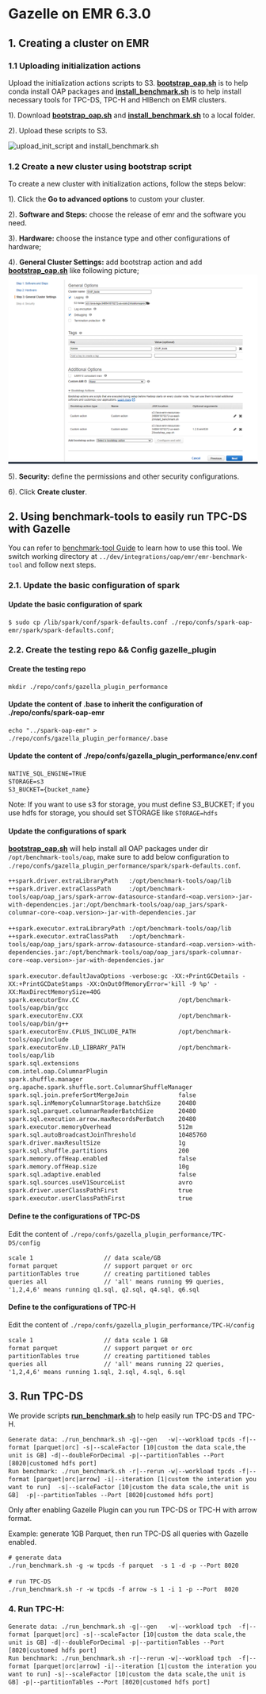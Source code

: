 # Gazelle on EMR 6.3.0

## 1. Creating a cluster on EMR

### 1.1 Uploading initialization actions

Upload the initialization actions scripts to S3. 
**[bootstrap_oap.sh](../dev/integrations/oap/emr/bootstrap_oap.sh)** is to help conda install OAP packages and
**[install_benchmark.sh](../dev/integrations/oap/emr/benchmark/install_benchmark.sh)** is to help install necessary tools for TPC-DS, TPC-H and HIBench on EMR clusters.
    
1). Download **[bootstrap_oap.sh](../dev/integrations/oap/emr/bootstrap_oap.sh)** and **[install_benchmark.sh](../dev/integrations/oap/emr/benchmark/install_benchmark.sh)** to a local folder.

2). Upload these scripts to S3.

![upload_init_script and install_benchmark.sh](../dev/integrations/oap/emr/imgs/upload_scripts_to_S3.png)


### 1.2 Create a new cluster using bootstrap script

To create a new cluster with initialization actions, follow the steps below:

1). Click the  **Go to advanced options** to custom your cluster.

2). **Software and Steps:** choose the release of emr and the software you need.

3). **Hardware:** choose the instance type and other configurations of hardware;

4). **General Cluster Settings:** add bootstrap action and add **[bootstrap_oap.sh](../dev/integrations/oap/emr/bootstrap_oap.sh)** like following picture;
![Add bootstrap action](../dev/integrations/oap/emr/imgs/add-bootstrap-oap.PNG)

5). **Security:** define the permissions and other security configurations.

6). Click **Create cluster**. 

## 2. Using benchmark-tools to easily run TPC-DS with Gazelle

You can refer to [benchmark-tool Guide](../dev/integrations/oap/emr/emr-benchmark-tool/README.md) to learn how to use this tool. We switch working directory at ```../dev/integrations/oap/emr/emr-benchmark-tool``` and follow next steps.

### 2.1. Update the basic configuration of spark

#### Update the basic configuration of spark
```
$ sudo cp /lib/spark/conf/spark-defaults.conf ./repo/confs/spark-oap-emr/spark/spark-defaults.conf;
```

### 2.2. Create the testing repo && Config gazelle_plugin

#### Create the testing repo
```
mkdir ./repo/confs/gazella_plugin_performance
```
#### Update the content of .base to inherit the configuration of ./repo/confs/spark-oap-emr
```
echo "../spark-oap-emr" > ./repo/confs/gazella_plugin_performance/.base
```
#### Update the content of ./repo/confs/gazella_plugin_performance/env.conf
```
NATIVE_SQL_ENGINE=TRUE
STORAGE=s3
S3_BUCKET={bucket_name}
```
Note: If you want to use s3 for storage, you must define S3_BUCKET; if you use hdfs for storage, you should set STORAGE like ```STORAGE=hdfs```

#### Update the configurations of spark
**[bootstrap_oap.sh](../dev/integrations/oap/emr/bootstrap_oap.sh)** will help install all OAP packages under dir `/opt/benchmark-tools/oap`,
make sure to add below configuration to `./repo/confs/gazella_plugin_performance/spark/spark-defaults.conf`.

```
++spark.driver.extraLibraryPath   :/opt/benchmark-tools/oap/lib
++spark.driver.extraClassPath     :/opt/benchmark-tools/oap/oap_jars/spark-arrow-datasource-standard-<oap.version>-jar-with-dependencies.jar:/opt/benchmark-tools/oap/oap_jars/spark-columnar-core-<oap.version>-jar-with-dependencies.jar

++spark.executor.extraLibraryPath :/opt/benchmark-tools/oap/lib
++spark.executor.extraClassPath   :/opt/benchmark-tools/oap/oap_jars/spark-arrow-datasource-standard-<oap.version>-with-dependencies.jar:/opt/benchmark-tools/oap/oap_jars/spark-columnar-core-<oap.version>-jar-with-dependencies.jar

spark.executor.defaultJavaOptions -verbose:gc -XX:+PrintGCDetails -XX:+PrintGCDateStamps -XX:OnOutOfMemoryError='kill -9 %p' -XX:MaxDirectMemorySize=40G
spark.executorEnv.CC                            /opt/benchmark-tools/oap/bin/gcc
spark.executorEnv.CXX                           /opt/benchmark-tools/oap/bin/g++
spark.executorEnv.CPLUS_INCLUDE_PATH            /opt/benchmark-tools/oap/include
spark.executorEnv.LD_LIBRARY_PATH               /opt/benchmark-tools/oap/lib
spark.sql.extensions                            com.intel.oap.ColumnarPlugin
spark.shuffle.manager                           org.apache.spark.shuffle.sort.ColumnarShuffleManager
spark.sql.join.preferSortMergeJoin              false
spark.sql.inMemoryColumnarStorage.batchSize     20480
spark.sql.parquet.columnarReaderBatchSize       20480
spark.sql.execution.arrow.maxRecordsPerBatch    20480
spark.executor.memoryOverhead                   512m
spark.sql.autoBroadcastJoinThreshold            10485760
spark.driver.maxResultSize                      1g
spark.sql.shuffle.partitions                    200
spark.memory.offHeap.enabled                    false
spark.memory.offHeap.size                       10g
spark.sql.adaptive.enabled                      false
spark.sql.sources.useV1SourceList               avro
spark.driver.userClassPathFirst                 true
spark.executor.userClassPathFirst               true

```

#### Define te the configurations of TPC-DS

Edit the content of `./repo/confs/gazella_plugin_performance/TPC-DS/config`
```
scale 1                    // data scale/GB
format parquet             // support parquet or orc
partitionTables true       // creating partitioned tables
queries all                // 'all' means running 99 queries, '1,2,4,6' means running q1.sql, q2.sql, q4.sql, q6.sql
```

#### Define te the configurations of TPC-H

Edit the content of `./repo/confs/gazella_plugin_performance/TPC-H/config`
```
scale 1                    // data scale 1 GB
format parquet             // support parquet or orc
partitionTables true       // creating partitioned tables
queries all                // 'all' means running 22 queries, '1,2,4,6' means running 1.sql, 2.sql, 4.sql, 6.sql
```


## 3. Run TPC-DS

We provide scripts **[run_benchmark.sh](../dev/integrations/oap/dataproc/benchmark/run_benchmark.sh)** to help easily run TPC-DS and TPC-H.

```
Generate data: ./run_benchmark.sh -g|--gen   -w|--workload tpcds -f|--format [parquet|orc] -s|--scaleFactor [10|custom the data scale,the unit is GB] -d|--doubleForDecimal -p|--partitionTables --Port [8020|customed hdfs port]   
Run benchmark: ./run_benchmark.sh -r|--rerun -w|--workload tpcds -f|--format [parquet|orc|arrow] -i|--iteration [1|custom the interation you want to run]  -s|--scaleFactor [10|custom the data scale,the unit is GB]  -p|--partitionTables --Port [8020|customed hdfs port]   
```

Only after enabling Gazelle Plugin can you run TPC-DS or TPC-H with arrow format.

Example: generate 1GB Parquet, then run TPC-DS all queries with Gazelle enabled.

```
# generate data
./run_benchmark.sh -g -w tpcds -f parquet  -s 1 -d -p --Port 8020

# run TPC-DS
./run_benchmark.sh -r -w tpcds -f arrow -s 1 -i 1 -p --Port  8020
```

### 4. Run TPC-H:  
```
Generate data: ./run_benchmark.sh -g|--gen   -w|--workload tpch  -f|--format [parquet|orc] -s|--scaleFactor [10|custom the data scale,the unit is GB] -d|--doubleForDecimal -p|--partitionTables --Port [8020|customed hdfs port]  
Run benchmark: ./run_benchmark.sh -r|--rerun -w|--workload tpch  -f|--format [parquet|orc|arrow] -i|--iteration [1|custom the interation you want to run] -s|--scaleFactor [10|custom the data scale,the unit is GB] -p|--partitionTables --Port [8020|customed hdfs port] 
``` 
